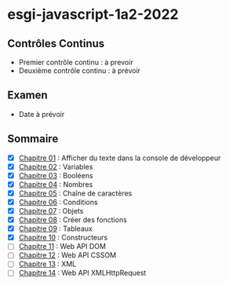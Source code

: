 # esgi-javascript-1a2-2022

## Contrôles Continus

- Premier contrôle continu : à prevoir
- Deuxième contrôle continu : à prévoir

## Examen

- Date à prévoir

## Sommaire

- [X] [Chapitre 01](./chapitre-01) : Afficher du texte dans la console de développeur
- [X] [Chapitre 02](./chapitre-02) : Variables
- [X] [Chapitre 03](./chapitre-03) : Booléens
- [X] [Chapitre 04](./chapitre-04) : Nombres
- [X] [Chapitre 05](./chapitre-05) : Chaîne de caractères
- [X] [Chapitre 06](./chapitre-06) : Conditions
- [X] [Chapitre 07](./chapitre-07) : Objets
- [X] [Chapitre 08](./chapitre-08) : Créer des fonctions
- [X] [Chapitre 09](./chapitre-09) : Tableaux
- [X] [Chapitre 10](./chapitre-10) : Constructeurs
- [ ] [Chapitre 11](./chapitre-11) : Web API DOM
- [ ] [Chapitre 12](./chapitre-12) : Web API CSSOM
- [ ] [Chapitre 13](./chapitre-13) : XML
- [ ] [Chapitre 14](./chapitre-14) : Web API XMLHttpRequest
